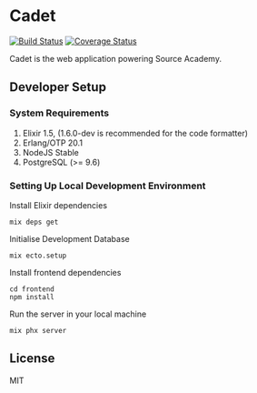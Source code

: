 # Cadet

[![Build Status](https://travis-ci.org/evansb/cadet.svg?branch=master)](https://travis-ci.org/evansb/cadet)
[![Coverage Status](https://coveralls.io/repos/github/evansb/cadet/badge.svg)](https://coveralls.io/github/evansb/cadet)

Cadet is the web application powering Source Academy.

## Developer Setup

### System Requirements

1. Elixir 1.5, (1.6.0-dev is recommended for the code formatter)
1. Erlang/OTP 20.1
1. NodeJS Stable
1. PostgreSQL (>= 9.6)

### Setting Up Local Development Environment

Install Elixir dependencies

    mix deps get

Initialise Development Database

    mix ecto.setup

Install frontend dependencies

    cd frontend
    npm install

Run the server in your local machine

    mix phx server

## License

MIT
